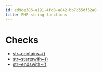 ```yaml
---
id: ed9de386-a191-4fd8-a842-bb7d55df52a0
title: PHP string functions
---
```


# Checks

-   [str~contains~()](20201113115231-str_contains)
-   [str~startswith~()](20201113115424-str_starts_with)
-   [str~endswith~()](20201113115452-str_ends_with)
